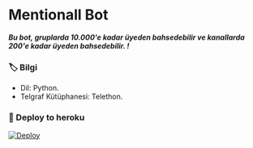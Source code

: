 # Mentionall  Bot
_**Bu bot, gruplarda 10.000'e kadar üyeden bahsedebilir ve kanallarda 200'e kadar üyeden bahsedebilir. !**_

### 🏷 Bilgi
- Dil: Python.
- Telgraf Kütüphanesi: Telethon.


### 🚀 Deploy to heroku
[![Deploy](https://www.herokucdn.com/deploy/button.svg)](https://heroku.com/deploy?template=https://github.com/abdullah626/etiket)
